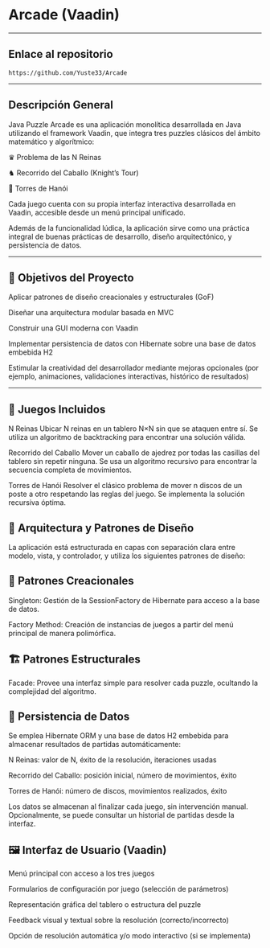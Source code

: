 # Arcade (Vaadin)

---

## Enlace al repositorio

```
https://github.com/Yuste33/Arcade
```

---

## Descripción General
Java Puzzle Arcade es una aplicación monolítica desarrollada en Java utilizando el framework Vaadin, que integra tres puzzles clásicos del ámbito matemático y algorítmico:

♛ Problema de las N Reinas

♞ Recorrido del Caballo (Knight’s Tour)

🗼 Torres de Hanói

Cada juego cuenta con su propia interfaz interactiva desarrollada en Vaadin, accesible desde un menú principal unificado.

Además de la funcionalidad lúdica, la aplicación sirve como una práctica integral de buenas prácticas de desarrollo, diseño arquitectónico, y persistencia de datos.

---

## 🎯 Objetivos del Proyecto
Aplicar patrones de diseño creacionales y estructurales (GoF)

Diseñar una arquitectura modular basada en MVC

Construir una GUI moderna con Vaadin

Implementar persistencia de datos con Hibernate sobre una base de datos embebida H2

Estimular la creatividad del desarrollador mediante mejoras opcionales (por ejemplo, animaciones, validaciones interactivas, histórico de resultados)

---

## 🧩 Juegos Incluidos
N Reinas
Ubicar N reinas en un tablero N×N sin que se ataquen entre sí. Se utiliza un algoritmo de backtracking para encontrar una solución válida.

Recorrido del Caballo
Mover un caballo de ajedrez por todas las casillas del tablero sin repetir ninguna. Se usa un algoritmo recursivo para encontrar la secuencia completa de movimientos.

Torres de Hanói
Resolver el clásico problema de mover n discos de un poste a otro respetando las reglas del juego. Se implementa la solución recursiva óptima.

## 🧱 Arquitectura y Patrones de Diseño
La aplicación está estructurada en capas con separación clara entre modelo, vista, y controlador, y utiliza los siguientes patrones de diseño:


## 🔨 Patrones Creacionales
Singleton: Gestión de la SessionFactory de Hibernate para acceso a la base de datos.

Factory Method: Creación de instancias de juegos a partir del menú principal de manera polimórfica.

## 🏗️ Patrones Estructurales
Facade: Provee una interfaz simple para resolver cada puzzle, ocultando la complejidad del algoritmo.

## 💾 Persistencia de Datos
Se emplea Hibernate ORM y una base de datos H2 embebida para almacenar resultados de partidas automáticamente:

N Reinas: valor de N, éxito de la resolución, iteraciones usadas

Recorrido del Caballo: posición inicial, número de movimientos, éxito

Torres de Hanói: número de discos, movimientos realizados, éxito

Los datos se almacenan al finalizar cada juego, sin intervención manual. Opcionalmente, se puede consultar un historial de partidas desde la interfaz.

## 🖼️ Interfaz de Usuario (Vaadin)
Menú principal con acceso a los tres juegos

Formularios de configuración por juego (selección de parámetros)

Representación gráfica del tablero o estructura del puzzle

Feedback visual y textual sobre la resolución (correcto/incorrecto)

Opción de resolución automática y/o modo interactivo (si se implementa)
